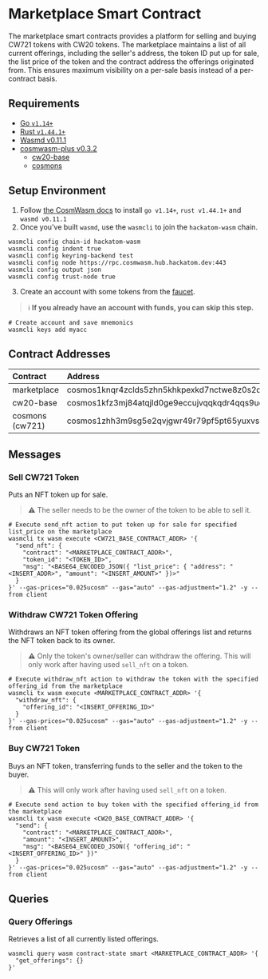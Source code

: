 # Marketplace Smart Contract

The marketplace smart contracts provides a platform for selling and buying CW721 tokens with CW20 tokens. The marketplace maintains a list of all current offerings, including the seller's address, the token ID put up for sale, the list price of the token and the contract address the offerings originated from. This ensures maximum visibility on a per-sale basis instead of a per-contract basis.

## Requirements

* [Go `v1.14+`](https://golang.org/)
* [Rust `v1.44.1+`](https://rustup.rs/)
* [Wasmd v0.11.1](https://github.com/CosmWasm/wasmd/tree/v0.11.1)
* [cosmwasm-plus v0.3.2](https://github.com/CosmWasm/cosmwasm-plus)
  * [cw20-base](https://github.com/CosmWasm/cosmwasm-plus/tree/master/contracts/cw20-base)
  * [cosmons](https://github.com/BlockscapeNetwork/hackatom_v/tree/master/contracts/cosmons)

## Setup Environment

1) Follow [the CosmWasm docs](https://docs.cosmwasm.com/getting-started/installation.html) to install `go v1.14+`, `rust v1.44.1+` and `wasmd v0.11.1`
2) Once you've built `wasmd`, use the `wasmcli` to join the `hackatom-wasm` chain.

```shell
wasmcli config chain-id hackatom-wasm
wasmcli config indent true
wasmcli config keyring-backend test
wasmcli config node https://rpc.cosmwasm.hub.hackatom.dev:443
wasmcli config output json
wasmcli config trust-node true
```

3) Create an account with some tokens from the [faucet](https://five.hackatom.org/resources).

> :information_source: **If you already have an account with funds, you can skip this step.**

```shell
# Create account and save mnemonics
wasmcli keys add myacc
```

## Contract Addresses

| Contract        | Address                                       |
|:----------------|:----------------------------------------------|
| marketplace     | cosmos1knqr4zclds5zhn5khkpexkd7nctwe8z0s2qer4 |
| cw20-base       | cosmos1kfz3mj84atqjld0ge9eccujvqqkqdr4qqs9ud7 |
| cosmons (cw721) | cosmos1zhh3m9sg5e2qvjgwr49r79pf5pt65yuxvs7cs0 |

## Messages

### Sell CW721 Token

Puts an NFT token up for sale.

> :warning: The seller needs to be the owner of the token to be able to sell it.

```shell
# Execute send_nft action to put token up for sale for specified list_price on the marketplace
wasmcli tx wasm execute <CW721_BASE_CONTRACT_ADDR> '{
  "send_nft": {
    "contract": "<MARKETPLACE_CONTRACT_ADDR>",
    "token_id": "<TOKEN_ID>",
    "msg": "<BASE64_ENCODED_JSON({ "list_price": { "address": "<INSERT_ADDR>", "amount": "<INSERT_AMOUNT>" })>"
  }
}' --gas-prices="0.025ucosm" --gas="auto" --gas-adjustment="1.2" -y --from client
```

### Withdraw CW721 Token Offering

Withdraws an NFT token offering from the global offerings list and returns the NFT token back to its owner.

> :warning: Only the token's owner/seller can withdraw the offering. This will only work after having used `sell_nft` on a token.

```shell
# Execute withdraw_nft action to withdraw the token with the specified offering_id from the marketplace
wasmcli tx wasm execute <MARKETPLACE_CONTRACT_ADDR> '{
  "withdraw_nft": {
    "offering_id": "<INSERT_OFFERING_ID>"
  }
}' --gas-prices="0.025ucosm" --gas="auto" --gas-adjustment="1.2" -y --from client
```

### Buy CW721 Token

Buys an NFT token, transferring funds to the seller and the token to the buyer.

> :warning: This will only work after having used `sell_nft` on a token.

```shell
# Execute send action to buy token with the specified offering_id from the marketplace
wasmcli tx wasm execute <CW20_BASE_CONTRACT_ADDR> '{
  "send": {
    "contract": "<MARKETPLACE_CONTRACT_ADDR>",
    "amount": "<INSERT_AMOUNT>",
    "msg": "<BASE64_ENCODED_JSON({ "offering_id": "<INSERT_OFFERING_ID>" })"
  }
}' --gas-prices="0.025ucosm" --gas="auto" --gas-adjustment="1.2" -y --from client
```

## Queries

### Query Offerings

Retrieves a list of all currently listed offerings.

```shell
wasmcli query wasm contract-state smart <MARKETPLACE_CONTRACT_ADDR> '{
  "get_offerings": {}
}'
```
